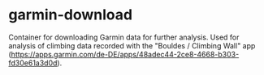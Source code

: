 # garmin-download

Container for downloading Garmin data for further analysis. Used for analysis of climbing data recorded with the "Bouldes / Climbing Wall" app (https://apps.garmin.com/de-DE/apps/48adec44-2ce8-4668-b303-fd30e61a3d0d).


